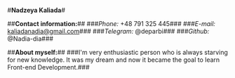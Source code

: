 #**Nadzeya Kaliada**#

##**Contact information:**##
###*Phone:* +48 791 325 445###
###*E-mail:* kaliadanadia@gmail.com###
###*Telegram:* @deparbi###
###*Github:* @Nadia-dia###

##**About myself:**##
###I'm very enthusiastic person who is always starving for new knowledge. It was my dream and now it became the goal to learn Front-end Development.###
